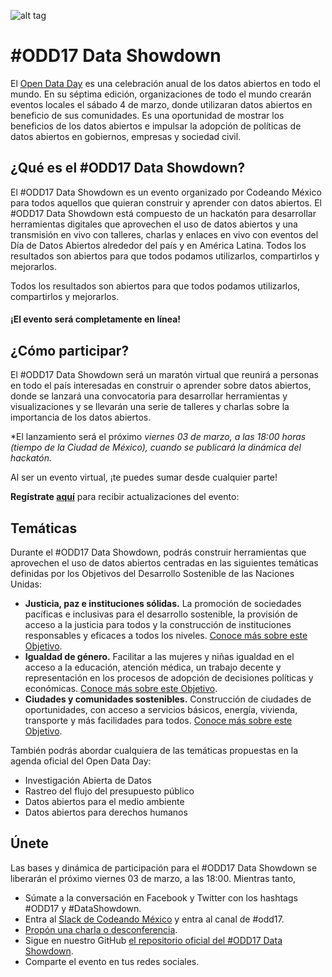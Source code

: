 ![alt tag](https://raw.githubusercontent.com/CodeandoMexico/odd17/gh-pages/img/showdown-banner.png)

# \#ODD17 Data Showdown

El [Open Data Day](http://www.opendataday.org) es una celebración anual de los datos abiertos en todo el mundo. En su séptima edición, organizaciones de todo el mundo crearán eventos locales el sábado 4 de marzo, donde utilizaran datos abiertos en beneficio de sus comunidades.  Es una oportunidad de mostrar los beneficios de los datos abiertos e impulsar la adopción de políticas de datos abiertos en gobiernos, empresas y sociedad civil. 

## ¿Qué es el \#ODD17 Data Showdown?

El #ODD17 Data Showdown es un evento organizado por Codeando México para todos aquellos que quieran construir y aprender con datos abiertos. El #ODD17 Data Showdown está compuesto de un hackatón para desarrollar herramientas digitales que aprovechen el uso de datos abiertos y una transmisión en vivo con talleres, charlas y enlaces en vivo con eventos del Día de Datos Abiertos alrededor del país y en América Latina. Todos los resultados son abiertos para que todos podamos utilizarlos, compartirlos y mejorarlos.

Todos los resultados son abiertos para que todos podamos utilizarlos, compartirlos y mejorarlos.

#### **¡El evento será completamente en línea!**

## ¿Cómo participar?

El #ODD17 Data Showdown será un maratón virtual que reunirá a personas en todo el país interesadas en construir o aprender sobre datos abiertos, donde se lanzará una convocatoria para desarrollar herramientas y visualizaciones y se llevarán una serie de talleres y charlas sobre la importancia de los datos abiertos. 

*El lanzamiento será el próximo *viernes 03 de marzo, a las 18:00 horas (tiempo de la Ciudad de México), cuando se publicará la dinámica del hackatón.*

Al ser un evento virtual, ¡te puedes sumar desde cualquier parte!

**Regístrate [aquí](https://docs.google.com/a/codeandomexico.org/forms/d/e/1FAIpQLSe16EY1G9KHQlplxcg5Njl17lWuf0Tqeq4DeZASgGInXA0l9g/viewform)** para recibir actualizaciones del evento:


## Temáticas

Durante el #ODD17 Data Showdown, podrás construir herramientas que aprovechen el uso de datos abiertos centradas en las siguientes temáticas definidas por los Objetivos del Desarrollo Sostenible de las Naciones Unidas:

* **Justicia, paz e instituciones sólidas.** La promoción de sociedades pacíficas e inclusivas para el desarrollo sostenible, la provisión de acceso a la justicia para todos y la construcción de instituciones responsables y eficaces a todos los niveles. [Conoce más sobre este Objetivo](http://www.un.org/sustainabledevelopment/es/peace-justice/).
* **Igualdad de género.** Facilitar a las mujeres y niñas igualdad en el acceso a la educación, atención médica, un trabajo decente y representación en los procesos de adopción de decisiones políticas y económicas. [Conoce más sobre este Objetivo](http://www.un.org/sustainabledevelopment/es/gender-equality/).
* **Ciudades y comunidades sostenibles.** Construcción de ciudades de oportunidades, con acceso a servicios básicos, energía, vivienda, transporte y más facilidades para todos. [Conoce más sobre este Objetivo](http://www.un.org/sustainabledevelopment/es/cities/).

También podrás abordar cualquiera de las temáticas propuestas en la agenda oficial del Open Data Day:
* Investigación Abierta de Datos
* Rastreo del flujo del presupuesto público
* Datos abiertos para el medio ambiente
* Datos abiertos para derechos humanos

## Únete

Las bases y dinámica de participación para el #ODD17 Data Showdown se liberarán el próximo viernes 03 de marzo, a las 18:00. Mientras tanto, 

* Súmate a la conversación en Facebook y Twitter con los hashtags #ODD17 y #DataShowdown.
* Entra al [Slack de Codeando México](http://slack.codeandomexico.org) y entra al canal de #odd17.
* [Propón una charla o desconferencia](https://docs.google.com/a/codeandomexico.org/forms/d/e/1FAIpQLSe16EY1G9KHQlplxcg5Njl17lWuf0Tqeq4DeZASgGInXA0l9g/viewform).
* Sigue en nuestro GitHub [el repositorio oficial del #ODD17 Data Showdown](http://github.com/CodeandoMexico/odd17).
* Comparte el evento en tus redes sociales.